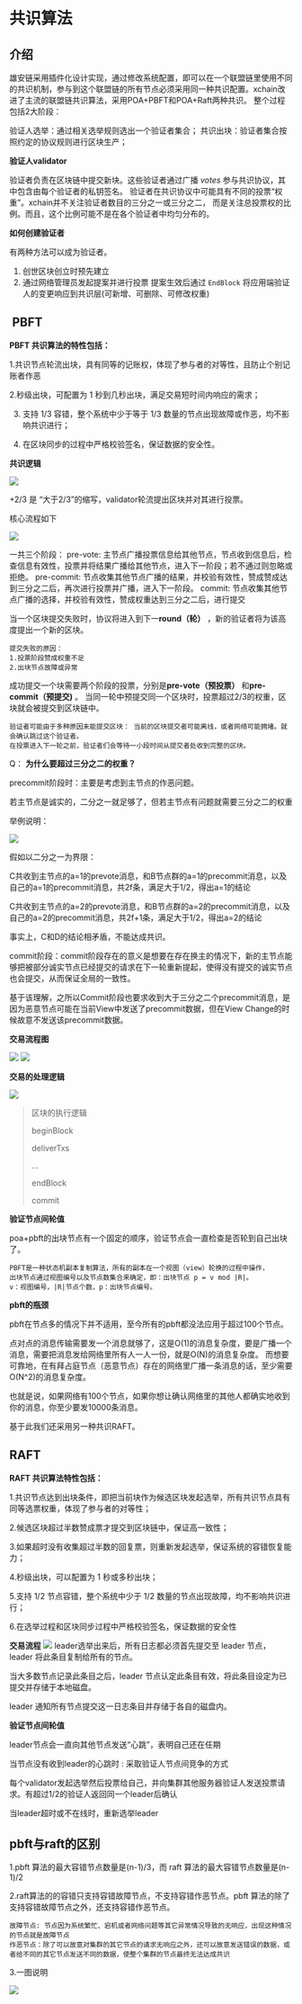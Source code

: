 # 共识算法


## 介绍
雄安链采用插件化设计实现，通过修改系统配置，即可以在一个联盟链里使用不同的共识机制，参与到这个联盟链的所有节点必须采用同一种共识配置。xchain改进了主流的联盟链共识算法，采用POA+PBFT和POA+Raft两种共识。
整个过程包括2大阶段：  

验证人选举：通过相关选举规则选出一个验证者集合；
共识出块：验证者集合按照约定的协议规则进行区块生产；

**验证人validator**

验证者负责在区块链中提交新块。这些验证者通过广播 *votes* 参与共识协议，其中包含由每个验证者的私钥签名。
验证者在共识协议中可能具有不同的投票“权重”。xchain并不关注验证者数目的三分之一或三分之二， 而是关注总投票权的比例。而且，这个比例可能不是在各个验证者中均匀分布的。

**如何创建验证者**

有两种方法可以成为验证者。

1.  创世区块创立时预先建立
2. 通过网络管理员发起提案并进行投票  提案生效后通过 `EndBlock`  将应用端验证人的变更响应到共识层(可新增、可删除、可修改权重)



##  PBFT

 **PBFT 共识算法的特性包括：**
 
1.共识节点轮流出块，具有同等的记账权，体现了参与者的对等性，且防止个别记账者作恶

2.秒级出块，可配置为 1 秒到几秒出块，满足交易短时间内响应的需求；

3. 支持 1/3 容错，整个系统中少于等于 1/3 数量的节点出现故障或作恶，均不影响共识进行；

4. 在区块同步的过程中严格校验签名，保证数据的安全性。

**共识逻辑**

![](picture/Consensuslogic2.png)

+2/3 是 “大于2/3”的缩写，validator轮流提出区块并对其进行投票。 

核心流程如下

![](picture/core1.png)

一共三个阶段：
pre-vote:
主节点广播投票信息给其他节点，节点收到信息后，检查信息有效性，投票并将结果广播给其他节点，进入下一阶段；若不通过则忽略或拒绝。
pre-commit:
节点收集其他节点广播的结果，并校验有效性，赞成赞成达到三分之二后，再次进行投票并广播，进入下一阶段。
commit:
节点收集其他节点广播的选择，并校验有效性，赞成权重达到三分之二后，进行提交

当一个区块提交失败时，协议将进入到下一**round（轮）** ，新的验证者将为该高度提出一个新的区块。 
```
提交失败的原因：
1.投票阶段赞成权重不足
2.出块节点故障或异常
```

成功提交一个块需要两个阶段的投票，分别是**pre-vote（预投票）** 和**pre-commit（预提交)** 。 当同一轮中预提交同一个区块时，投票超过2/3的权重，区块就会被提交到区块链中。

```
验证者可能由于多种原因未能提交区块： 当前的区块提交者可能离线，或者网络可能拥堵。就会确认跳过这个验证者。
在投票进入下一轮之前，验证者们会等待一小段时间从提交者处收到完整的区块。
```
Q：
**为什么要超过三分之二的权重？**

precommit阶段时：主要是考虑到主节点的作恶问题。

若主节点是诚实的，二分之一就足够了，但若主节点有问题就需要三分之二的权重

举例说明：

![](picture/description.png)

假如以二分之一为界限：

C共收到主节点的a=1的prevote消息，和B节点群的a=1的precommit消息，以及自己的a=1的precommit消息，共2f条，满足大于1/2，得出a=1的结论

C共收到主节点的a=2的prevote消息，和B节点群的a=2的precommit消息，以及自己的a=2的precommit消息，共2f+1条，满足大于1/2，得出a=2的结论

事实上，C和D的结论相矛盾，不能达成共识。

commit阶段：commit阶段存在的意义是想要在存在换主的情况下，新的主节点能够把被部分诚实节点已经提交的请求在下一轮重新提起，使得没有提交的诚实节点也会提交，从而保证全局的一致性。

基于该理解，之所以Commit阶段也要求收到大于三分之二个precommit消息，是因为恶意节点可能在当前View中发送了precommit数据，但在View Change的时候故意不发送该precommit数据。

**交易流程图**

  
![](picture/flowchart1.png)
![](picture/flowchart2.png)
  
 
**交易的处理逻辑**

![](picture/Processinglogic2.png)

>区块的执行逻辑
>
>beginBlock 
>
>deliverTxs 
>
>  ...
>  
>endBlock 
>
>commit

**验证节点间轮值**

poa+pbft的出块节点有一个固定的顺序，验证节点会一直检查是否轮到自己出块了。
```
PBFT是一种状态机副本复制算法，所有的副本在一个视图（view）轮换的过程中操作，
出块节点通过视图编号以及节点数集合来确定，即：出块节点 p = v mod |R|。
v：视图编号，|R|节点个数，p：出块节点编号。
```
**pbft的瓶颈**

pbft在节点多的情况下并不适用，至今所有的pbft都没法应用于超过100个节点。

点对点的消息传输需要发一个消息就够了，这是O(1)的消息复杂度，要是广播一个消息，需要把消息发给网络里所有人一人一份，就是O(N)的消息复杂度。
而想要可靠地，在有拜占庭节点（恶意节点）存在的网络里广播一条消息的话，至少需要O(N^2)的消息复杂度。

也就是说，如果网络有100个节点，如果你想让确认网络里的其他人都确实地收到你的消息，你至少要发10000条消息。

基于此我们还采用另一种共识RAFT。



## RAFT

**RAFT 共识算法特性包括：**

1.共识节点达到出块条件，即把当前块作为候选区块发起选举，所有共识节点具有同等选票权重，体现了参与者的对等性；

2.候选区块超过半数赞成票才提交到区块链中，保证高一致性；

3.如果超时没有收集超过半数的回复票，则重新发起选举，保证系统的容错恢复能力；

4.秒级出块，可以配置为 1 秒或多秒出块；

5.支持 1/2 节点容错，整个系统中少于 1/2 数量的节点出现故障，均不影响共识进行；

6.在选举过程和区块同步过程中严格校验签名，保证数据的安全性

**交易流程**
![](picture/flowchart4.png)
leader选举出来后，所有日志都必须首先提交至 leader 节点，leader 将此条目复制给所有的节点。

当大多数节点记录此条目之后，leader 节点认定此条目有效，将此条目设定为已提交并存储于本地磁盘。

leader 通知所有节点提交这一日志条目并存储于各自的磁盘内。

**验证节点间轮值**

leader节点会一直向其他节点发送“心跳”，表明自己还在任期

当节点没有收到leader的心跳时 : 采取验证人节点间竞争的方式

每个validator发起选举然后投票给自己，并向集群其他服务器验证人发送投票请求。有超过1/2的验证人返回同一个leader后确认

当leader超时或不在线时，重新选举leader

## pbft与raft的区别
1.pbft 算法的最大容错节点数量是(n-1)/3，而 raft 算法的最大容错节点数量是(n-1)/2

2.raft算法的的容错只支持容错故障节点，不支持容错作恶节点。pbft 算法的除了支持容错故障节点之外，还支持容错作恶节点。

```
故障节点: 节点因为系统繁忙、宕机或者网络问题等其它异常情况导致的无响应，出现这种情况的节点就是故障节点
作恶节点：除了可以故意对集群的其它节点的请求无响应之外，还可以故意发送错误的数据，或者给不同的其它节点发送不同的数据，使整个集群的节点最终无法达成共识
```

3.一图说明

![](picture/different.png)
